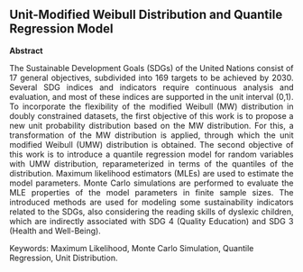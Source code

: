 
## Unit-Modified Weibull Distribution and Quantile Regression Model

**Abstract**
<p align="justify">
The Sustainable Development Goals (SDGs) of the United Nations consist of 17 general objectives, subdivided into 169 targets to be achieved by 2030. Several SDG indices and indicators require continuous analysis and evaluation, and most of these indices are supported in the unit interval (0,1). To incorporate the flexibility of the modified Weibull (MW) distribution in doubly constrained datasets, the first objective of this work is to propose a new unit probability distribution based on the MW distribution. For this, a transformation of the MW distribution is applied, through which the unit modified Weibull (UMW) distribution is obtained.
The second objective of this work is to introduce a quantile regression model for random variables with UMW distribution, reparameterized in terms of the quantiles of the distribution. 
Maximum likelihood estimators (MLEs) are used to estimate the model parameters. Monte Carlo simulations are performed to evaluate the MLE properties of the model parameters in finite sample sizes. 
The introduced methods are used for modeling some sustainability indicators related to the SDGs, also considering the reading skills of dyslexic children, which are indirectly associated with SDG 4 (Quality Education) and SDG 3 (Health and Well-Being).
</p>
Keywords: Maximum Likelihood, Monte Carlo Simulation, Quantile Regression, Unit Distribution.
